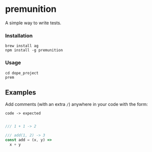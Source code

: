 # premunition

A simple way to write tests.

### Installation

    brew install ag
    npm install -g premunition

### Usage

    cd dope_project
    prem

## Examples

Add comments (with an extra `/`) anywhere in your code with the form:

`code -> expected`

```js

/// 1 + 1 -> 2

/// add(1, 2) -> 3
const add = (x, y) =>
  x + y
```
